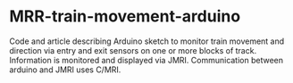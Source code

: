# MRR-train-movement-arduino
Code and article describing Arduino sketch to monitor train movement and direction
via entry and exit sensors on one or more blocks of track.  Information is monitored
and displayed via JMRI.  Communication between arduino and JMRI uses C/MRI. 
